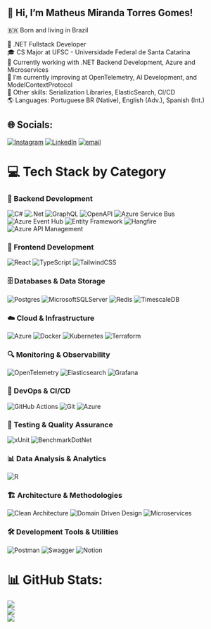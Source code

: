 ## 👋 Hi, I’m Matheus Miranda Torres Gomes!
🇧🇷  Born and living in Brazil <br/>

👀 .NET Fullstack Developer <br/>
🎓 CS Major at UFSC - Universidade Federal de Santa Catarina <br/>
🏢 Currently working with .NET Backend Development, Azure and Microservices <br/>
🌱 I’m currently improving at OpenTelemetry, AI Development, and ModelContextProtocol <br/>
🥸 Other skills: Serialization Libraries, ElasticSearch, CI/CD <br/>
🌎 Languages: Portuguese BR (Native), English (Adv.), Spanish (Int.) <br/>


   
## 🌐 Socials:
[![Instagram](https://img.shields.io/badge/Instagram-%23E4405F.svg?logo=Instagram&logoColor=white)](https://instagram.com/matheusmtgomes) [![LinkedIn](https://img.shields.io/badge/LinkedIn-%230077B5.svg?logo=linkedin&logoColor=white)](https://linkedin.com/in/matheus-gomes-98823b185) [![email](https://img.shields.io/badge/Email-D14836?logo=gmail&logoColor=white)](mailto:matheusgomesmtg1@hotmail.com) 

# 💻 Tech Stack by Category

### 🔧 Backend Development
![C#](https://img.shields.io/badge/c%23-%23239120.svg?style=for-the-badge&logo=csharp&logoColor=white) ![.Net](https://img.shields.io/badge/.NET-5C2D91?style=for-the-badge&logo=.net&logoColor=white) ![GraphQL](https://img.shields.io/badge/-GraphQL-E10098?style=for-the-badge&logo=graphql&logoColor=white) ![OpenAPI](https://img.shields.io/badge/OpenAPI-6BA539?style=for-the-badge&logo=openapi-initiative&logoColor=white) ![Azure Service Bus](https://img.shields.io/badge/Azure%20Service%20Bus-0078D4?style=for-the-badge&logo=microsoft-azure&logoColor=white) ![Azure Event Hub](https://img.shields.io/badge/Azure%20Event%20Hub-0078D4?style=for-the-badge&logo=microsoft-azure&logoColor=white) ![Entity Framework](https://img.shields.io/badge/Entity%20Framework-512BD4?style=for-the-badge&logo=.net&logoColor=white)
![Hangfire](https://img.shields.io/badge/Hangfire-3DDC84?style=for-the-badge&logo=android&logoColor=white) ![Azure API Management](https://img.shields.io/badge/Azure%20API%20Management-0078D4?style=for-the-badge&logo=microsoft-azure&logoColor=white)

### 🎨 Frontend Development
![React](https://img.shields.io/badge/react-%2320232a.svg?style=for-the-badge&logo=react&logoColor=%2361DAFB) ![TypeScript](https://img.shields.io/badge/typescript-%23007ACC.svg?style=for-the-badge&logo=typescript&logoColor=white) ![TailwindCSS](https://img.shields.io/badge/tailwindcss-%2338B2AC.svg?style=for-the-badge&logo=tailwind-css&logoColor=white)

### 🗄️ Databases & Data Storage
![Postgres](https://img.shields.io/badge/postgres-%23316192.svg?style=for-the-badge&logo=postgresql&logoColor=white) ![MicrosoftSQLServer](https://img.shields.io/badge/Microsoft%20SQL%20Server-CC2927?style=for-the-badge&logo=microsoft%20sql%20server&logoColor=white) ![Redis](https://img.shields.io/badge/redis-%23DD0031.svg?style=for-the-badge&logo=redis&logoColor=white) ![TimescaleDB](https://img.shields.io/badge/TimescaleDB-FDB515?style=for-the-badge&logo=timescale&logoColor=white)

### ☁️ Cloud & Infrastructure
![Azure](https://img.shields.io/badge/azure-%230072C6.svg?style=for-the-badge&logo=microsoftazure&logoColor=white) ![Docker](https://img.shields.io/badge/docker-%230db7ed.svg?style=for-the-badge&logo=docker&logoColor=white) ![Kubernetes](https://img.shields.io/badge/kubernetes-%23326ce5.svg?style=for-the-badge&logo=kubernetes&logoColor=white) ![Terraform](https://img.shields.io/badge/terraform-%235835CC.svg?style=for-the-badge&logo=terraform&logoColor=white) 

### 🔍 Monitoring & Observability
![OpenTelemetry](https://img.shields.io/badge/OpenTelemetry-FFFFFF?&style=for-the-badge&logo=opentelemetry&logoColor=black) ![Elasticsearch](https://img.shields.io/badge/elasticsearch-%230377CC.svg?style=for-the-badge&logo=elasticsearch&logoColor=white) ![Grafana](https://img.shields.io/badge/grafana-%23F46800.svg?style=for-the-badge&logo=grafana&logoColor=white)

### 🔄 DevOps & CI/CD
![GitHub Actions](https://img.shields.io/badge/github%20actions-%232671E5.svg?style=for-the-badge&logo=githubactions&logoColor=white) ![Git](https://img.shields.io/badge/git-%23F05033.svg?style=for-the-badge&logo=git&logoColor=white) ![Azure](https://img.shields.io/badge/azure-%230072C6.svg?style=for-the-badge&logo=microsoftazure&logoColor=white)

### 🧪 Testing & Quality Assurance
![xUnit](https://img.shields.io/badge/xUnit-5C2D91?style=for-the-badge&logo=.net&logoColor=white)
![BenchmarkDotNet](https://img.shields.io/badge/BenchmarkDotNet-512BD4?style=for-the-badge&logo=.net&logoColor=white)

### 📊 Data Analysis & Analytics
![R](https://img.shields.io/badge/r-%23276DC3.svg?style=for-the-badge&logo=r&logoColor=white)

### 🏗️ Architecture & Methodologies
![Clean Architecture](https://img.shields.io/badge/Clean%20Architecture-239120?style=for-the-badge&logo=blueprint&logoColor=white)
![Domain Driven Design](https://img.shields.io/badge/DDD-FF6B6B?style=for-the-badge&logo=archlinux&logoColor=white)
![Microservices](https://img.shields.io/badge/Microservices-326CE5?style=for-the-badge&logo=kubernetes&logoColor=white)



### 🛠️ Development Tools & Utilities
![Postman](https://img.shields.io/badge/Postman-FF6C37?style=for-the-badge&logo=postman&logoColor=white) ![Swagger](https://img.shields.io/badge/-Swagger-%23Clojure?style=for-the-badge&logo=swagger&logoColor=white) ![Notion](https://img.shields.io/badge/Notion-%23000000.svg?style=for-the-badge&logo=notion&logoColor=white)

# 📊 GitHub Stats:
![](https://github-readme-stats.vercel.app/api?username=mudouasenha&theme=dark&hide_border=false&include_all_commits=true&count_private=false)<br/>
![](https://nirzak-streak-stats.vercel.app/?user=mudouasenha&theme=dark&hide_border=false)<br/>
![](https://github-readme-stats.vercel.app/api/top-langs/?username=mudouasenha&theme=dark&hide_border=false&include_all_commits=true&count_private=false&layout=compact)

<!-- Proudly created with GPRM ( https://gprm.itsvg.in ) -->
